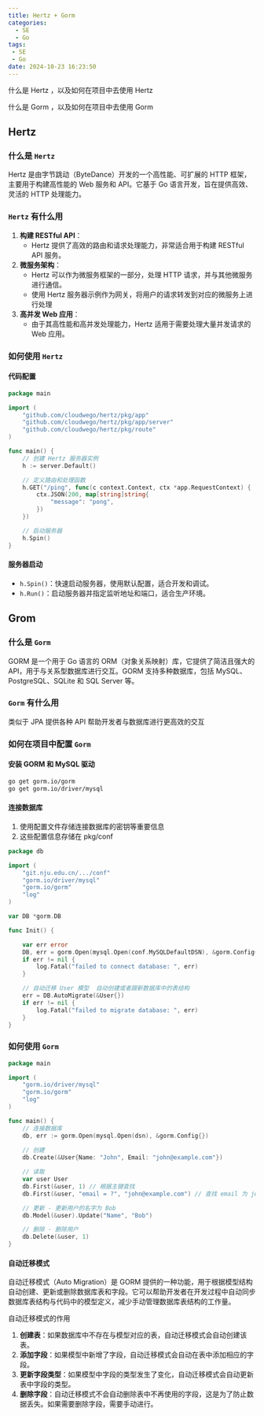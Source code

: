 ```yaml
---
title: Hertz + Gorm
categories:
  - SE
  - Go
tags:
 - SE
 - Go
date: 2024-10-23 16:23:50
---
```



什么是 Hertz ，以及如何在项目中去使用 Hertz

什么是 Gorm ，以及如何在项目中去使用 Gorm

<!--more-->

## Hertz

### 什么是 `Hertz`

Hertz 是由字节跳动（ByteDance）开发的一个高性能、可扩展的 HTTP 框架，主要用于构建高性能的 Web 服务和 API。它基于 Go 语言开发，旨在提供高效、灵活的 HTTP 处理能力。

### `Hertz` 有什么用

1. **构建 RESTful API**：
   - Hertz 提供了高效的路由和请求处理能力，非常适合用于构建 RESTful API 服务。
2. **微服务架构**：
   - Hertz 可以作为微服务框架的一部分，处理 HTTP 请求，并与其他微服务进行通信。
   - 使用 Hertz 服务器示例作为网关，将用户的请求转发到对应的微服务上进行处理
3. **高并发 Web 应用**：
   - 由于其高性能和高并发处理能力，Hertz 适用于需要处理大量并发请求的 Web 应用。



### 如何使用 `Hertz`

#### 代码配置

```go
package main

import (
    "github.com/cloudwego/hertz/pkg/app"
    "github.com/cloudwego/hertz/pkg/app/server"
    "github.com/cloudwego/hertz/pkg/route"
)

func main() {
    // 创建 Hertz 服务器实例
    h := server.Default()

    // 定义路由和处理函数
    h.GET("/ping", func(c context.Context, ctx *app.RequestContext) {
        ctx.JSON(200, map[string]string{
            "message": "pong",
        })
    })

    // 启动服务器
    h.Spin()
}
```

#### 服务器启动

- `h.Spin()`：快速启动服务器，使用默认配置，适合开发和调试。
- `h.Run()`：启动服务器并指定监听地址和端口，适合生产环境。

## Grom

### 什么是 `Gorm`

GORM 是一个用于 Go 语言的 ORM（对象关系映射）库，它提供了简洁且强大的 API，用于与关系型数据库进行交互。GORM 支持多种数据库，包括 MySQL、PostgreSQL、SQLite 和 SQL Server 等。

### `Gorm` 有什么用

类似于 JPA 提供各种 API 帮助开发者与数据库进行更高效的交互

### 如何在项目中配置  `Gorm`

#### 安装 GORM 和 MySQL 驱动

```bash
go get gorm.io/gorm
go get gorm.io/driver/mysql
```

#### 连接数据库

1. 使用配置文件存储连接数据库的密钥等重要信息
2. 这些配置信息存储在 pkg/conf

```go
package db

import (
	"git.nju.edu.cn/.../conf"
	"gorm.io/driver/mysql"
	"gorm.io/gorm"
	"log"
)

var DB *gorm.DB

func Init() {

	var err error
	DB, err = gorm.Open(mysql.Open(conf.MySQLDefaultDSN), &gorm.Config{})
	if err != nil {
		log.Fatal("failed to connect database: ", err)
	}

	// 自动迁移 User 模型  自动创建或者跟新数据库中的表结构
	err = DB.AutoMigrate(&User{})
	if err != nil {
		log.Fatal("failed to migrate database: ", err)
	}
}

```



### 如何使用  `Gorm`

```go
package main

import (
    "gorm.io/driver/mysql"
    "gorm.io/gorm"
    "log"
)

func main() {
    // 连接数据库
    db, err := gorm.Open(mysql.Open(dsn), &gorm.Config{})
    
    // 创建
    db.Create(&User{Name: "John", Email: "john@example.com"})

    // 读取
    var user User
    db.First(&user, 1) // 根据主键查找
    db.First(&user, "email = ?", "john@example.com") // 查找 email 为 john@example.com 的用户

    // 更新 - 更新用户的名字为 Bob
    db.Model(&user).Update("Name", "Bob")

    // 删除 - 删除用户
    db.Delete(&user, 1)
}
```

#### 自动迁移模式

自动迁移模式（Auto Migration）是 GORM 提供的一种功能，用于根据模型结构自动创建、更新或删除数据库表和字段。它可以帮助开发者在开发过程中自动同步数据库表结构与代码中的模型定义，减少手动管理数据库表结构的工作量。

自动迁移模式的作用

1. **创建表**：如果数据库中不存在与模型对应的表，自动迁移模式会自动创建该表。
2. **添加字段**：如果模型中新增了字段，自动迁移模式会自动在表中添加相应的字段。
3. **更新字段类型**：如果模型中字段的类型发生了变化，自动迁移模式会自动更新表中字段的类型。
4. **删除字段**：自动迁移模式不会自动删除表中不再使用的字段，这是为了防止数据丢失。如果需要删除字段，需要手动进行。
